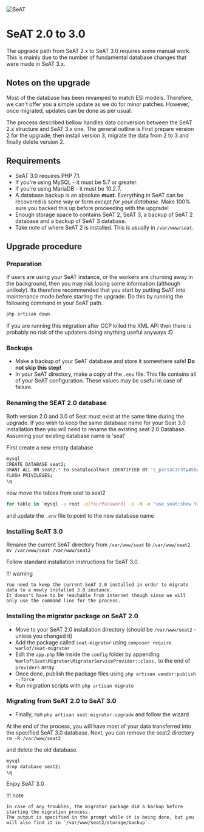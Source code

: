 ![SeAT](https://i.imgur.com/aPPOxSK.png)

# SeAT 2.0 to 3.0

The upgrade path from SeAT 2.x to SeAT 3.0 requires some manual work. This is mainly due to the number of fundamental database changes that were made in SeAT 3.x.

## Notes on the upgrade

Most of the database has been revamped to match ESI models. Therefore, we can't offer you a simple update as we do for minor patches. However, once migrated, updates can be done as per usual.

The process described bellow handles data conversion between the SeAT 2.x structure and SeAT 3.x one. The general outline is First prepare version 2 for the upgrade, then install version 3, migrate the data from 2 to 3 and finally delete version 2.

## Requirements

- SeAT 3.0 requires PHP 7.1.
- If you're using MySQL - it must be 5.7 or greater.
- If you're using MariaDB - it must be 10.2.7.
- A database backup is an absolute **must**. Everything in SeAT can be recovered is some way or
  form *except for your database*. Make 100% sure you backed this up before proceeding with the upgrade!
- Enough storage space to contains SeAT 2, SeAT 3, a backup of SeAT 2 database and a backup of SeAT 3 database.
- Take note of where SeAT 2 is installed. This is usually in `/var/www/seat`.

## Upgrade procedure

### Preparation

If users are using your SeAT instance, or the workers are churning away in the background, then you may
risk losing some information (although unlikely). Its therefore recommended that you start by putting
SeAT into maintenance mode before starting the upgrade. Do this by running the following command in your SeAT path. 

```bash
php artisan down
```

If you are running this migration after CCP killed the XML API then there is probably no risk of the updaters doing anything useful anyways :D

### Backups

- Make a backup of your SeAT database and store it somewhere safe! **Do not skip this step!**
- In your SeAT directory, make a copy of the `.env` file. This file contains all of your SeAT configuration. These values may be useful in case of failure.

### Renaming the SEAT 2.0 database

Both version 2.0 and 3.0 of Seat must exist at the same time during the upgrade. If you wish to keep the same database name for your Seat 3.0 installation then you will need to rename the existing seat 2.0 Database. Assuming your existing database name is 'seat'

First create a new empty database
```bash
mysql
CREATE DATABASE seat2;
GRANT ALL ON seat2.* to seat@localhost IDENTIFIED BY 's_p3rs3c3r3tp455w0rd';
FLUSH PRIVILEGES;
\q
```

now move the tables from seat to seat2
```bash
for table in `mysql -u root -p[YourPassword] -s -N -e "use seat;show tables from seat;"`; do mysql -u root -p[YourPassword] -s -N -e "use seat;rename table seat.$table to seat2.$table;"; done;
```

and update the `.env` file to point to the new database name


### Installing SeAT 3.0

Rename the current SeAT directory from `/var/www/seat` to `/var/www/seat2`.
`mv /var/www/seat /var/www/seat2`

Follow standard installation instructions for SeAT 3.0.

!!! warning

    You need to keep the current SeAT 2.0 installed in order to migrate data to a newly installed 3.0 instance.
    It doesn't have to be reachable from internet though since we will only use the command line for the process.

### Installing the migrator package on SeAT 2.0

- Move to your SeAT 2.0 installation directory (should be `/var/www/seat2` - unless you changed it)
- Add the package called `seat-migrator` using `composer require warlof/seat-migrator`
- Edit the `app.php` file inside the `config` folder by appending `Warlof\Seat\Migrator\MigratorServiceProvider::class,` to the end of `providers` array.
- Once done, publish the package files using `php artisan vendor:publish --force`
- Run migration scripts with `php artisan migrate`

### Migrating from SeAT 2.0 to SeAT 3.0

- Finally, run `php artisan seat:migrator:upgrade` and follow the wizard

At the end of the process, you will have most of your data transferred into the specified SeAT 3.0 database.
Next, you can remove the seat2 directory 
`rm -R /var/www/seat2` 

and delete the old database.
```bash
mysql
drop database seat2;
\q
```

Enjoy SeAT 3.0


!!! note

    In case of any troubles, the migrator package did a backup before starting the migration process.
    The output is specified in the prompt while it is being done, but you will also find it in `/var/www/seat2/storage/backup`.

